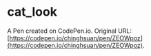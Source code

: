 # cat_look

A Pen created on CodePen.io. Original URL: [https://codepen.io/chinghsuan/pen/ZEOWpoz](https://codepen.io/chinghsuan/pen/ZEOWpoz).



